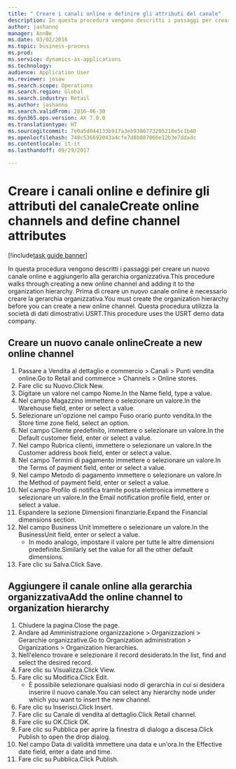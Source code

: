 ```yaml
--- 
title: " Creare i canali online e definire gli attributi del canale"
description: In questa procedura vengono descritti i passaggi per creare un nuovo canale online e aggiungerlo alla gerarchia organizzativa.
author: jashanno
manager: AnnBe
ms.date: 03/02/2016
ms.topic: business-process
ms.prod: 
ms.service: dynamics-ax-applications
ms.technology: 
audience: Application User
ms.reviewer: josaw
ms.search.scope: Operations
ms.search.region: Global
ms.search.industry: Retail
ms.author: jashanno
ms.search.validFrom: 2016-06-30
ms.dyn365.ops.version: AX 7.0.0
ms.translationtype: HT
ms.sourcegitcommit: 7e0a5d044133b917a3eb9386773205218e5c1b40
ms.openlocfilehash: 748c536692043a4cfe7d8b087066e12b3e7ddadc
ms.contentlocale: it-it
ms.lasthandoff: 09/29/2017

---
```

# <a name="create-online-channels-and-define-channel-attributes"></a><span data-ttu-id="1807d-103"> Creare i canali online e definire gli attributi del canale</span><span class="sxs-lookup"><span data-stu-id="1807d-103">Create online channels and define channel attributes</span></span>

[!include[task guide banner](../includes/task-guide-banner.md)]

<span data-ttu-id="1807d-104">In questa procedura vengono descritti i passaggi per creare un nuovo canale online e aggiungerlo alla gerarchia organizzativa.</span><span class="sxs-lookup"><span data-stu-id="1807d-104">This procedure walks through creating a new online channel and adding it to the organization hierarchy.</span></span> <span data-ttu-id="1807d-105">Prima di creare un nuovo canale online è necessario creare la gerarchia organizzativa.</span><span class="sxs-lookup"><span data-stu-id="1807d-105">You must create the organization hierarchy before you can create a new online channel.</span></span> <span data-ttu-id="1807d-106">Questa procedura utilizza la società di dati dimostrativi USRT.</span><span class="sxs-lookup"><span data-stu-id="1807d-106">This procedure uses the USRT demo data company.</span></span>


## <a name="create-a-new-online-channel"></a><span data-ttu-id="1807d-107">Creare un nuovo canale online</span><span class="sxs-lookup"><span data-stu-id="1807d-107">Create a new online channel</span></span>
1. <span data-ttu-id="1807d-108">Passare a Vendita al dettaglio e commercio > Canali > Punti vendita online.</span><span class="sxs-lookup"><span data-stu-id="1807d-108">Go to Retail and commerce > Channels > Online stores.</span></span>
2. <span data-ttu-id="1807d-109">Fare clic su Nuovo.</span><span class="sxs-lookup"><span data-stu-id="1807d-109">Click New.</span></span>
3. <span data-ttu-id="1807d-110">Digitare un valore nel campo Nome.</span><span class="sxs-lookup"><span data-stu-id="1807d-110">In the Name field, type a value.</span></span>
4. <span data-ttu-id="1807d-111">Nel campo Magazzino immettere o selezionare un valore.</span><span class="sxs-lookup"><span data-stu-id="1807d-111">In the Warehouse field, enter or select a value.</span></span>
5. <span data-ttu-id="1807d-112">Selezionare un'opzione nel campo Fuso orario punto vendita.</span><span class="sxs-lookup"><span data-stu-id="1807d-112">In the Store time zone field, select an option.</span></span>
6. <span data-ttu-id="1807d-113">Nel campo Cliente predefinito, immettere o selezionare un valore.</span><span class="sxs-lookup"><span data-stu-id="1807d-113">In the Default customer field, enter or select a value.</span></span>
7. <span data-ttu-id="1807d-114">Nel campo Rubrica clienti, immettere o selezionare un valore.</span><span class="sxs-lookup"><span data-stu-id="1807d-114">In the Customer address book field, enter or select a value.</span></span>
8. <span data-ttu-id="1807d-115">Nel campo Termini di pagamento immettere o selezionare un valore.</span><span class="sxs-lookup"><span data-stu-id="1807d-115">In the Terms of payment field, enter or select a value.</span></span>
9. <span data-ttu-id="1807d-116">Nel campo Metodo di pagamento immettere o selezionare un valore.</span><span class="sxs-lookup"><span data-stu-id="1807d-116">In the Method of payment field, enter or select a value.</span></span>
10. <span data-ttu-id="1807d-117">Nel campo Profilo di notifica tramite posta elettronica immettere o selezionare un valore.</span><span class="sxs-lookup"><span data-stu-id="1807d-117">In the Email notification profile field, enter or select a value.</span></span>
11. <span data-ttu-id="1807d-118">Espandere la sezione Dimensioni finanziarie.</span><span class="sxs-lookup"><span data-stu-id="1807d-118">Expand the Financial dimensions section.</span></span>
12. <span data-ttu-id="1807d-119">Nel campo Business Unit immettere o selezionare un valore.</span><span class="sxs-lookup"><span data-stu-id="1807d-119">In the BusinessUnit field, enter or select a value.</span></span>
    * <span data-ttu-id="1807d-120">In modo analogo, impostare il valore per tutte le altre dimensioni predefinite.</span><span class="sxs-lookup"><span data-stu-id="1807d-120">Similarly set the value for all the other default dimensions.</span></span>  
13. <span data-ttu-id="1807d-121">Fare clic su Salva.</span><span class="sxs-lookup"><span data-stu-id="1807d-121">Click Save.</span></span>

## <a name="add-the-online-channel-to-organization-hierarchy"></a><span data-ttu-id="1807d-122">Aggiungere il canale online alla gerarchia organizzativa</span><span class="sxs-lookup"><span data-stu-id="1807d-122">Add the online channel to organization hierarchy</span></span>
1. <span data-ttu-id="1807d-123">Chiudere la pagina.</span><span class="sxs-lookup"><span data-stu-id="1807d-123">Close the page.</span></span>
2. <span data-ttu-id="1807d-124">Andare ad Amministrazione organizzazione > Organizzazioni > Gerarchie organizzative.</span><span class="sxs-lookup"><span data-stu-id="1807d-124">Go to Organization administration > Organizations > Organization hierarchies.</span></span>
3. <span data-ttu-id="1807d-125">Nell'elenco trovare e selezionare il record desiderato.</span><span class="sxs-lookup"><span data-stu-id="1807d-125">In the list, find and select the desired record.</span></span>
4. <span data-ttu-id="1807d-126">Fare clic su Visualizza.</span><span class="sxs-lookup"><span data-stu-id="1807d-126">Click View.</span></span>
5. <span data-ttu-id="1807d-127">Fare clic su Modifica.</span><span class="sxs-lookup"><span data-stu-id="1807d-127">Click Edit.</span></span>
    * <span data-ttu-id="1807d-128">È possibile selezionare qualsiasi nodo di gerarchia in cui si desidera inserire il nuovo canale.</span><span class="sxs-lookup"><span data-stu-id="1807d-128">You can select any hierarchy node under which you want to insert the new channel.</span></span>  
6. <span data-ttu-id="1807d-129">Fare clic su Inserisci.</span><span class="sxs-lookup"><span data-stu-id="1807d-129">Click Insert.</span></span>
7. <span data-ttu-id="1807d-130">Fare clic su Canale di vendita al dettaglio.</span><span class="sxs-lookup"><span data-stu-id="1807d-130">Click Retail channel.</span></span>
8. <span data-ttu-id="1807d-131">Fare clic su OK.</span><span class="sxs-lookup"><span data-stu-id="1807d-131">Click OK.</span></span>
9. <span data-ttu-id="1807d-132">Fare clic su Pubblica per aprire la finestra di dialogo a discesa.</span><span class="sxs-lookup"><span data-stu-id="1807d-132">Click Publish to open the drop dialog.</span></span>
10. <span data-ttu-id="1807d-133">Nel campo Data di validità immettere una data e un'ora.</span><span class="sxs-lookup"><span data-stu-id="1807d-133">In the Effective date field, enter a date and time.</span></span>
11. <span data-ttu-id="1807d-134">Fare clic su Pubblica.</span><span class="sxs-lookup"><span data-stu-id="1807d-134">Click Publish.</span></span>



